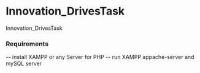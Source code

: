 # Innovation_DrivesTask
Innovation_DrivesTask
### Requirements
-- install XAMPP or any Server for PHP
-- run XAMPP appache-server and mySQL server
